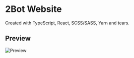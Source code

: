 # 2Bot Website

Created with TypeScript, React, SCSS/SASS, Yarn and tears.

## Preview
![Preview](https://raw.githubusercontent.com/Strum355/2Bot-Website/master/2bot-website.png)
